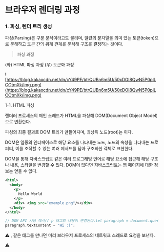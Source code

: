 # **브라우저 렌더링 과정**

### 1. 파싱, 렌더 트리 생성

파싱(Parsing)은 구문 분석이라고도 불리며, 일련의 문자열을 의미 있는 토큰(token)으로 분해하고 토큰 간의 위계 관계를 분석해 구조를 결정하는 것이다.

> 파싱 과정
> 

(좌) HTML 파싱 과정 (우) 토큰화 과정

![https://blog.kakaocdn.net/dn/cY49PE/btrQUBn6m5U/50xDOI8QwN5P0plLCOtmXk/img.png](https://blog.kakaocdn.net/dn/cY49PE/btrQUBn6m5U/50xDOI8QwN5P0plLCOtmXk/img.png)

1-1. HTML 파싱

렌더러 프로세스의 메인 스레드가 HTML을 파싱해 DOM(Document Object Model)으로 변환한다.

파싱의 최종 결과로 DOM 트리가 만들어지며, 최상위 노드(root)는 <html>이다.

DOM은 일종의 인터페이스로 해당 요소를 나타내는 노드, 노드의 속성을 나타내는 프로퍼티, 이를 조작할 수 있는 여러 메서드를 담아 구조화한 객체로 표현한다.

DOM을 통해 자바스크립트 같은 여러 프로그래밍 언어로 해당 요소에 접근해 해당 구조나 내용, 스타일을 변경할 수 있다. DOM이 없다면 자바스크립트는 웹 페이지에 대한 정보는 얻을 수 없다.

```xml
<html>
  <body>
    <p>
      Hello World
    </p>
    <div> <img src="example.png"/></div>
  </body>
</html>
```

```dart
// DOM API 사용 예시// p 태그의 내용이 변경된다.let paragraph = document.querySelector('p');
paragraph.textContent = "Hi :)";
```

⚠️ <img>, <link> 같은 태그를 만나면 미리 브라우저 프로세스의 네트워크 스레드로 요청을 보낸다.

⚠️ <script> 태그를 만나면 브라우저는 HTML 파싱을 중단한다. 자바스크립트에는 문서 전체의 구조를 바꿀 수 있는 메서드, 프로퍼티가 존재하기 때문이다. 자바스크립트 파싱이 끝난 후 HTML 파싱이 재개된다. 만약 스크립트 파일에서 문서 조작이 이루어지지 않는다면 <script> 태그에 async나 defer 속성을 지정해, HTML 파싱이 중단되지 않도록 설정할 수 있다.

> 💡 async, defer 속성?
> 

![https://blog.kakaocdn.net/dn/0EfFb/btrQUB2IhCN/MNk2O47hGryuptY4EDIiXK/img.png](https://blog.kakaocdn.net/dn/0EfFb/btrQUB2IhCN/MNk2O47hGryuptY4EDIiXK/img.png)

DOM 트리

1-2. CSS 파싱

HTML 파싱 과정에서 <link> 태그를 만나면, 해당 CSS 리소스를 가져온다.

HTML과 비슷하게 CSS 역시 토큰화, 노드 생성을 거쳐 CSSOM(CSS Object Model)이라는 트리 구조를 가진다.

CSSOM은 자바스크립트에서 CSS를 조작할 수 있게 해주는 API 집합이다.

```dart
// CSSOM API 사용 예시document.body.style.background = 'lightblue';
```

![https://blog.kakaocdn.net/dn/tV7o4/btrQTjPDDjo/d7DJRPP4qcGlnO2Vg7DKP1/img.png](https://blog.kakaocdn.net/dn/tV7o4/btrQTjPDDjo/d7DJRPP4qcGlnO2Vg7DKP1/img.png)

CSSOM 트리

1-3. 렌더 트리(Render Tree) 만들기

렌더 트리는 DOM 트리와 CSSOM 트리가 결합되어 생성된다.

각 노드는 렌더 객체로 이루어져 있으며 렌더 객체는 보이는 노드만을 포함한다.

> 렌더 트리 생성 과정
> 

![https://blog.kakaocdn.net/dn/bEjMFd/btrQRmzkjQu/aWTakCIFFRlkz605zgKaik/img.png](https://blog.kakaocdn.net/dn/bEjMFd/btrQRmzkjQu/aWTakCIFFRlkz605zgKaik/img.png)

렌더 트리

# 렌더 트리 생성

위에서 생성된 DOM 과 CSSOM 트리를 렌더 트리로 결합한다. 렌더 트리는 렌더링을 위한 트리 구조의 자료구조로 브라우저 화면에 렌더링되는 노드만으로 구성된다.

# Layout

Layout 단계는 브라우저의 뷰포트(Viewport) 내에서 각 노드들의 정확한 위치와 크기를 계산합니다. 풀어서 얘기하자면 생성된 Render Tree 노드들이 가지고 있는 스타일과 속성에 따라서 브라우저 화면의 어느위치에 어느크기로 출력될지 계산하는 단계라고 할 수 있습니다. Layout 단계를 통해 %, vh, vw와 같이 상대적인 위치, 크기 속성은 실제 화면에 그려지는 pixel단위로 변환됩니다.

![https://blog.kakaocdn.net/dn/vmeYf/btrQatEdik5/BU54XZu8KsNfSbVplnWVS1/img.png](https://blog.kakaocdn.net/dn/vmeYf/btrQatEdik5/BU54XZu8KsNfSbVplnWVS1/img.png)

Viewport 에 상대적인 요소 연산 - 출처 :&nbsp; http://bit.ly/3137pmh

여기서 뷰포트(Viewport)란 그래픽이 표시되는 브라우저의 영역, 크기를 말합니다.

뷰포트는 모바일의 경우 디스플레이의 크기, PC의 경우 브라우저 창의 크기에 따라 달라집니다. 그리고 화면에 그려지는 각 요소들의 크기와 위치는 %, vh, vw와 같이 상대적으로 계산하여 그려지는 경우가 많기 때문에 viewport 크기가 달라질 경우 매번 계산을 다시해야 합니다.

# Paint

Layout 계산이 완료되면 이제 요소들을 실제 화면을 그리게 됩니다. 이전 단계에서 이미 요소들의 위치와 크기, 스타일 계산이 완료된 Render Tree 를 이용해 실제 픽셀 값을 채워넣게 됩니다. 이 때 텍스트, 색, 이미지, 그림자 효과등이 모두 처리되어 그려집니다.

렌더 트리를 만들며 DOM 요소의 위치, 스타일 등을 계산했다. 하지만 같은 위치에 그려지는 여러 노드가 있다면 어떤 순서로 그려야 할까? 만약 z-index, float, position 같은 CSS 프로퍼티를 이용해 레이어의 순서를 변경한다면, 렌더 트리의 순서가 레이어의 순서와 일치하지 않을 것이다.

페인트 단계에서는 렌더 트리를 순회하며 레이어를 만들고, 레이어의 배경, 테두리, 텍스트, 그려지는 순서, 레이어 간의 순서 등 그려지는 과정을 기록한다.

이 때 처리해야 하는 스타일이 복잡할수록 Paint 단계에 소요되는 시간이 늘어나게 됩니다. 간단한 예시로 단순한 단색 background-color의 경우 paint 속도가 빠르지만 그라데이션이나 그림자 효과등은 painting 소요시간이 비교적 더 오래 소요됩니다.

### 합성(Compositing)

그려질 요소들의 순서, 스타일, 위치 등의 정보를 화면의 픽셀로 변환하는 것을 래스터화(rasterizing)라고 한다.

합성은각 레이어를 분리해서 래스터화한 뒤 브라우저에서 페이지의 크기, 뷰포트에 맞게 합성해 화면으로 나타내는 과정이다.
